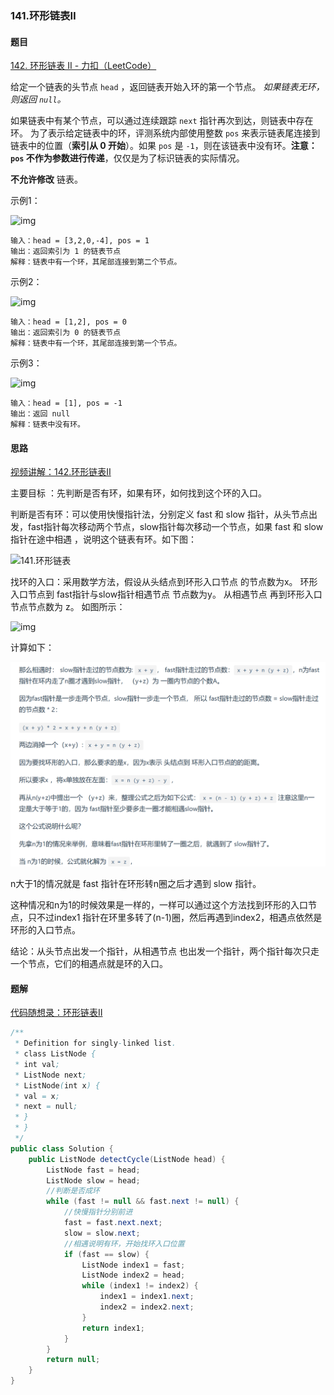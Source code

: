 ### 141.环形链表Ⅱ

#### 题目

[142. 环形链表 II - 力扣（LeetCode）](https://leetcode.cn/problems/linked-list-cycle-ii/description/)

给定一个链表的头节点  `head` ，返回链表开始入环的第一个节点。 *如果链表无环，则返回 `null`。*

如果链表中有某个节点，可以通过连续跟踪 `next` 指针再次到达，则链表中存在环。 为了表示给定链表中的环，评测系统内部使用整数 `pos` 来表示链表尾连接到链表中的位置（**索引从 0 开始**）。如果 `pos` 是 `-1`，则在该链表中没有环。**注意：`pos` 不作为参数进行传递**，仅仅是为了标识链表的实际情况。

**不允许修改** 链表。

示例1：

![img](https://assets.leetcode.com/uploads/2018/12/07/circularlinkedlist.png)

```
输入：head = [3,2,0,-4], pos = 1
输出：返回索引为 1 的链表节点
解释：链表中有一个环，其尾部连接到第二个节点。
```

示例2：

![img](https://assets.leetcode-cn.com/aliyun-lc-upload/uploads/2018/12/07/circularlinkedlist_test2.png)

```
输入：head = [1,2], pos = 0
输出：返回索引为 0 的链表节点
解释：链表中有一个环，其尾部连接到第一个节点。
```

示例3：

![img](https://assets.leetcode-cn.com/aliyun-lc-upload/uploads/2018/12/07/circularlinkedlist_test3.png)

```
输入：head = [1], pos = -1
输出：返回 null
解释：链表中没有环。
```



#### 思路

[视频讲解：142.环形链表Ⅱ](https://www.bilibili.com/video/BV1if4y1d7ob/?spm_id_from=333.788&vd_source=ac7136f9d876267a31549d6a76ffd460)

主要目标 ：先判断是否有环，如果有环，如何找到这个环的入口。

判断是否有环：可以使用快慢指针法，分别定义 fast 和 slow 指针，从头节点出发，fast指针每次移动两个节点，slow指针每次移动一个节点，如果 fast 和 slow指针在途中相遇 ，说明这个链表有环。如下图：

![141.环形链表](https://code-thinking.cdn.bcebos.com/gifs/141.%E7%8E%AF%E5%BD%A2%E9%93%BE%E8%A1%A8.gif)

找环的入口：采用数学方法，假设从头结点到环形入口节点 的节点数为x。 环形入口节点到 fast指针与slow指针相遇节点 节点数为y。 从相遇节点 再到环形入口节点节点数为 z。 如图所示：

![img](https://code-thinking-1253855093.file.myqcloud.com/pics/20220925103433.png)

计算如下：

![Snipaste_2024-06-04_10-51-51.png](https://github.com/JingHongB/LeetCodeStudy/blob/master/pictures/Snipaste_2024-06-04_10-51-51.png?raw=true)

n大于1的情况就是 fast 指针在环形转n圈之后才遇到 slow 指针。

这种情况和n为1的时候效果是一样的，一样可以通过这个方法找到环形的入口节点，只不过index1 指针在环里多转了(n-1)圈，然后再遇到index2，相遇点依然是环形的入口节点。

结论：从头节点出发一个指针，从相遇节点 也出发一个指针，两个指针每次只走一个节点，它们的相遇点就是环的入口。

#### 题解

[代码随想录：环形链表Ⅱ](https://www.programmercarl.com/0142.环形链表II.html#算法公开课)

```java
/**
 * Definition for singly-linked list.
 * class ListNode {
 * int val;
 * ListNode next;
 * ListNode(int x) {
 * val = x;
 * next = null;
 * }
 * }
 */
public class Solution {
    public ListNode detectCycle(ListNode head) {
        ListNode fast = head;
        ListNode slow = head;
        //判断是否成环
        while (fast != null && fast.next != null) {
            //快慢指针分别前进
            fast = fast.next.next;
            slow = slow.next;
            //相遇说明有环，开始找环入口位置
            if (fast == slow) {
                ListNode index1 = fast;
                ListNode index2 = head;
                while (index1 != index2) {
                    index1 = index1.next;
                    index2 = index2.next;
                }
                return index1;
            }
        }
        return null;
    }
}
```

